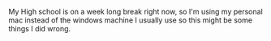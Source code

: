 My High school is on a week long break right now, so I'm using my personal mac instead of the windows machine I usually use so this might be some things I did wrong.
